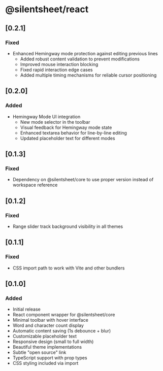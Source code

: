 # @silentsheet/react

## [0.2.1]

### Fixed
- Enhanced Hemingway mode protection against editing previous lines
  - Added robust content validation to prevent modifications
  - Improved mouse interaction blocking
  - Fixed rapid interaction edge cases
  - Added multiple timing mechanisms for reliable cursor positioning

## [0.2.0]

### Added
- Hemingway Mode UI integration
  - New mode selector in the toolbar
  - Visual feedback for Hemingway mode state
  - Enhanced textarea behavior for line-by-line editing
  - Updated placeholder text for different modes

## [0.1.3]

### Fixed
- Dependency on @silentsheet/core to use proper version instead of workspace reference

## [0.1.2]

### Fixed
- Range slider track background visibility in all themes

## [0.1.1]

### Fixed
- CSS import path to work with Vite and other bundlers

## [0.1.0]

### Added
- Initial release
- React component wrapper for @silentsheet/core
- Minimal toolbar with hover interface
- Word and character count display
- Automatic content saving (1s debounce + blur)
- Customizable placeholder text
- Responsive design (small to full width)
- Beautiful theme implementations
- Subtle "open source" link
- TypeScript support with prop types
- CSS styling included via import 